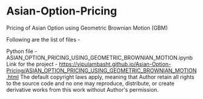 # Asian-Option-Pricing
Pricing of Asian Option using Geometric Brownian Motion (GBM)

Following are the list of files -

Python file - ASIAN_OPTION_PRICING_USING_GEOMETRIC_BROWNIAN_MOTION.ipynb
Link for the project - https://vipulambasht.github.io/Asian-Option-Pricing/ASIAN_OPTION_PRICING_USING_GEOMETRIC_BROWNIAN_MOTION.html
The default copyright laws apply, meaning that Author retain all rights to the source code and no one may reproduce, distribute, or create derivative works from this work without Author's permission.
